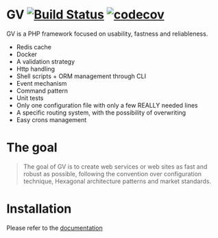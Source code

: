 # GV [![Build Status](https://travis-ci.org/veraguido/gv.svg?branch=master)](https://travis-ci.org/veraguido/gv) [![codecov](https://codecov.io/gh/veraguido/gv/branch/master/graph/badge.svg)](https://codecov.io/gh/veraguido/gv)

GV is a PHP framework focused on usability, fastness and reliableness.

  - Redis cache
  - Docker
  - A validation strategy
  - Http handling
  - Shell scripts + ORM management through CLI
  - Event mechanism
  - Command pattern
  - Unit tests
  - Only one configuration file with only a few REALLY needed lines
  - A specific routing system, with the possibility of overwriting
  - Easy crons management

# The goal

> The goal of GV is to create web services or web sites
> as fast and robust as possible, following the
> convention over configuration technique, Hexagonal architecture patterns and market standards.

# Installation

Please refer to the [documentation](https://veraguido.github.io/gv-documentation/)
